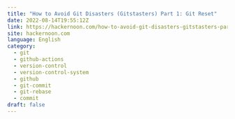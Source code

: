```yaml
---
title: "How to Avoid Git Disasters (Gitstasters) Part 1: Git Reset"
date: 2022-08-14T19:55:12Z
link: https://hackernoon.com/how-to-avoid-git-disasters-gitstasters-part-1-git-reset?source=rss&utm_medium=RSS&utm_source=news.12bit.vn
site: hackernoon.com
language: English
category:
  - git
  - github-actions
  - version-control
  - version-control-system
  - github
  - git-commit
  - git-rebase
  - commit
draft: false
---
```

